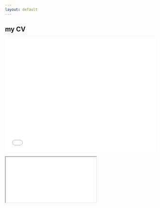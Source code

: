 ```yaml
---
layout: default
---
```

## my CV
<embed src="./pdf/rafika_cv.pdf" width="500" height="375"></embed>
<iframe align= "center" width=”100%” height=”100%” src=”https://drive.google.com/file/d/1-iZzJeu-juT1ukQUCJlo41jqn5B3IsU1/view?usp=sharing"></iframe>
